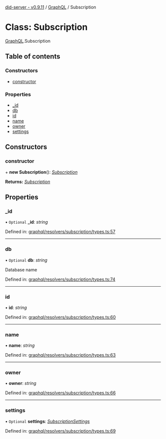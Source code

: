 [did-server - v0.9.11](../README.md) / [GraphQL](../modules/graphql.md) / Subscription

# Class: Subscription

[GraphQL](../modules/graphql.md).Subscription

## Table of contents

### Constructors

- [constructor](graphql.subscription.md#constructor)

### Properties

- [\_id](graphql.subscription.md#_id)
- [db](graphql.subscription.md#db)
- [id](graphql.subscription.md#id)
- [name](graphql.subscription.md#name)
- [owner](graphql.subscription.md#owner)
- [settings](graphql.subscription.md#settings)

## Constructors

### constructor

\+ **new Subscription**(): [*Subscription*](graphql.subscription.md)

**Returns:** [*Subscription*](graphql.subscription.md)

## Properties

### \_id

• `Optional` **\_id**: *string*

Defined in: [graphql/resolvers/subscription/types.ts:57](https://github.com/Puzzlepart/did/blob/dev/server/graphql/resolvers/subscription/types.ts#L57)

___

### db

• `Optional` **db**: *string*

Database name

Defined in: [graphql/resolvers/subscription/types.ts:74](https://github.com/Puzzlepart/did/blob/dev/server/graphql/resolvers/subscription/types.ts#L74)

___

### id

• **id**: *string*

Defined in: [graphql/resolvers/subscription/types.ts:60](https://github.com/Puzzlepart/did/blob/dev/server/graphql/resolvers/subscription/types.ts#L60)

___

### name

• **name**: *string*

Defined in: [graphql/resolvers/subscription/types.ts:63](https://github.com/Puzzlepart/did/blob/dev/server/graphql/resolvers/subscription/types.ts#L63)

___

### owner

• **owner**: *string*

Defined in: [graphql/resolvers/subscription/types.ts:66](https://github.com/Puzzlepart/did/blob/dev/server/graphql/resolvers/subscription/types.ts#L66)

___

### settings

• `Optional` **settings**: [*SubscriptionSettings*](graphql.subscriptionsettings.md)

Defined in: [graphql/resolvers/subscription/types.ts:69](https://github.com/Puzzlepart/did/blob/dev/server/graphql/resolvers/subscription/types.ts#L69)
